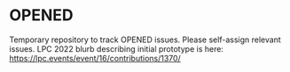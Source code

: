 # OPENED
Temporary repository to track OPENED issues. Please self-assign relevant issues. 
LPC 2022 blurb describing initial prototype is here: https://lpc.events/event/16/contributions/1370/
